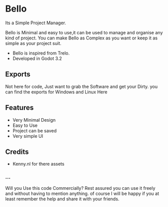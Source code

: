 # Bello

Its a Simple Project Manager.

Bello is Minimal and easy to use,it can be used to manage and organise
any kind of project. You can make Bello as Complex as you want or keep it 
as simple as your project suit.

- Bello is inspired from Trelo.
- Developed in Godot 3.2

## Exports

Not here for code, Just want to grab the Software and get your Dirty.
you can find the exports for Windows and Linux Here

## Features

- Very Minimal Design
- Easy to Use
- Project can be saved
- Very simple UI


## Credits
- Kenny.nl for there assets


### ...
Will you Use this code Commercially? Rest assured you can use it freely and without having to mention anything. of course I will be happy if you at least remember the help and share it with your friends.


